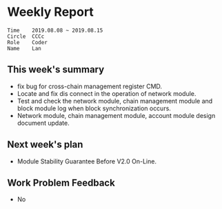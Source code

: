 # Weekly Report 
```
Time	2019.08.08 ~ 2019.08.15
Circle	CCCc
Role	Coder
Name	Lan
```
## This week's summary
- fix bug for cross-chain management register CMD.
- Locate and fix  dis connect  in the operation of network module.
- Test and check the network module, chain management module and block module log when block synchronization occurs.
- Network module, chain management module, account module design document update.

## Next week's plan

-  Module Stability Guarantee Before V2.0 On-Line.

## Work Problem Feedback
- No

